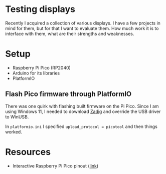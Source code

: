 # Testing displays

Recently I acquired a collection of various displays. I have a few projects in mind for them, but for that I want to evaluate them. How much work it is to interface with them, what are their strengths and weaknesses.

# Setup

- Raspberry Pi Pico (RP2040)
- Arduino for its libraries
- PlatformIO

## Flash Pico firmware through PlatformIO

There was one quirk with flashing built firmware on the Pi Pico. Since I am using Windows 11, I needed to download [Zadig](https://zadig.akeo.ie/) and override the USB driver to WinUSB.

In `platformio.ini` I specified `upload_protocol = picotool` and then things worked.

# Resources

- Interactive Raspberry Pi Pico pinout ([link](https://pico.pinout.xyz/))
